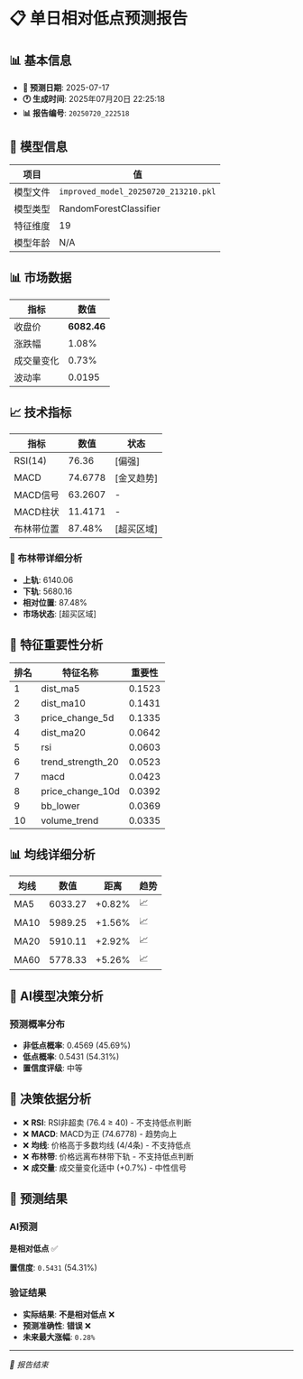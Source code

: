 # 📋 单日相对低点预测报告

## 📊 基本信息

- **🎯 预测日期**: 2025-07-17
- **🕐 生成时间**: 2025年07月20日 22:25:18
- **📊 报告编号**: `20250720_222518`

## 🤖 模型信息

| 项目 | 值 |
| --- | --- |
| 模型文件 | `improved_model_20250720_213210.pkl` |
| 模型类型 | RandomForestClassifier |
| 特征维度 | 19 |
| 模型年龄 | N/A |

## 📊 市场数据

| 指标 | 数值 |
| --- | --- |
| 收盘价 | **6082.46** |
| 涨跌幅 | 1.08% |
| 成交量变化 | 0.73% |
| 波动率 | 0.0195 |

## 📈 技术指标

| 指标 | 数值 | 状态 |
| --- | --- | --- |
| RSI(14) | 76.36 | [偏强] |
| MACD | 74.6778 | [金叉趋势] |
| MACD信号 | 63.2607 | - |
| MACD柱状 | 11.4171 | - |
| 布林带位置 | 87.48% | [超买区域] |

### 📏 布林带详细分析

- **上轨**: 6140.06
- **下轨**: 5680.16
- **相对位置**: 87.48%
- **市场状态**: [超买区域]

## 🔬 特征重要性分析

| 排名 | 特征名称 | 重要性 |
| --- | --- | --- |
| 1 | dist_ma5 | 0.1523 |
| 2 | dist_ma10 | 0.1431 |
| 3 | price_change_5d | 0.1335 |
| 4 | dist_ma20 | 0.0642 |
| 5 | rsi | 0.0603 |
| 6 | trend_strength_20 | 0.0523 |
| 7 | macd | 0.0423 |
| 8 | price_change_10d | 0.0392 |
| 9 | bb_lower | 0.0369 |
| 10 | volume_trend | 0.0335 |

## 📊 均线详细分析

| 均线 | 数值 | 距离 | 趋势 |
| --- | --- | --- | --- |
| MA5 | 6033.27 | +0.82% | 📈 |
| MA10 | 5989.25 | +1.56% | 📈 |
| MA20 | 5910.11 | +2.92% | 📈 |
| MA60 | 5778.33 | +5.26% | 📈 |

## 🤖 AI模型决策分析

### 预测概率分布
- **非低点概率**: 0.4569 (45.69%)
- **低点概率**: 0.5431 (54.31%)
- **置信度评级**: 中等

## 🧠 决策依据分析

- ❌ **RSI**: RSI非超卖 (76.4 ≥ 40) - 不支持低点判断
- ❌ **MACD**: MACD为正 (74.6778) - 趋势向上
- ❌ **均线**: 价格高于多数均线 (4/4条) - 不支持低点
- ❌ **布林带**: 价格远离布林带下轨 - 不支持低点判断
- ❌ **成交量**: 成交量变化适中 (+0.7%) - 中性信号

## 🎯 预测结果

### AI预测
**是相对低点** ✅

**置信度**: `0.5431` (54.31%)

### 验证结果
- **实际结果**: **不是相对低点** ❌
- **预测准确性**: **错误** ❌
- **未来最大涨幅**: `0.28%`

---
*📝 报告结束*
